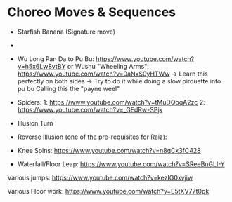 # Choreo Moves & Sequences

* Starfish Banana (Signature move)
* 

* Wu Long Pan Da to Pu Bu: https://www.youtube.com/watch?v=h5x6Lw8vtBY
  or Wushu "Wheeling Arms": https://www.youtube.com/watch?v=0aNxS0yHTWw
  -> Learn this perfectly on both sides 
     -> Try to do it while doing a slow pirouette into pu bu
        Calling this the "payne weel"

* Spiders: 1: https://www.youtube.com/watch?v=tMuDQbqA2zc
           2: https://www.youtube.com/watch?v=_GEdRw-SPjk

* Illusion Turn 
* Reverse Illusion (one of the pre-requisites for Raiz):

* Knee Spins: https://www.youtube.com/watch?v=n8qCx3fC428

* Waterfall/Floor Leap: https://www.youtube.com/watch?v=SReeBnGLI-Y

Various jumps:
https://www.youtube.com/watch?v=kezIG0xvjiw

Various Floor work:
https://www.youtube.com/watch?v=E5tXV77t0pk

